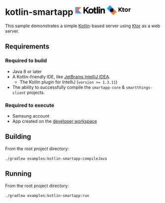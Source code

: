# kotlin-smartapp ![kotlin-logo](../../docs/kotlin-logo.png) ![ktor-logo](../../docs/ktor-logo.png)

This sample demonstrates a simple [Kotlin](https://kotlinlang.org/)-based server using [Ktor](https://ktor.io) as a web server.

## Requirements

### Required to build

* Java 8 or later
* A Kotlin-friendly IDE, like [JetBrains IntelliJ IDEA](https://www.jetbrains.com/idea/).
  * The Kotlin plugin for IntelliJ (`version >= 1.3.11`)
* The ability to successfully compile the `smartapp-core` & `smartthings-client` projects.

### Required to execute

* Samsung account
* App created on the [developer workspace](https://devworkspace.developer.samsung.com/smartthingsconsole/iotweb/site/index.html)

## Building

From the root project directory:

`./gradlew examples:kotlin-smartapp:compileJava`

## Running

From the root project directory:

`./gradlew examples:kotlin-smartapp:run`
